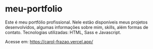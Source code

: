 # meu-portfolio

Este é meu portfólio profissional.
Nele estão disponíveis meus projetos desenvolvidos, algumas informações sobre mim, skills, além formas de contato.
Tecnologias utilizadas: HTML, Sass e Javascript.

Acesse em: https://carol-frazao.vercel.app/
